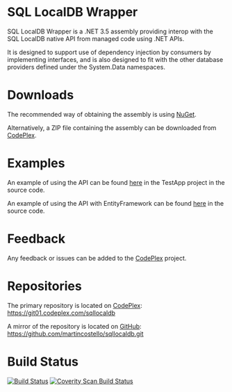 # SQL LocalDB Wrapper

SQL LocalDB Wrapper is a .NET 3.5 assembly providing interop with the SQL LocalDB native API from managed code using .NET APIs.

It is designed to support use of dependency injection by consumers by implementing interfaces, and is also designed to fit with the other database providers defined under the System.Data namespaces.

# Downloads

The recommended way of obtaining the assembly is using [NuGet](https://www.nuget.org/packages/System.Data.SqlLocalDb).

Alternatively, a ZIP file containing the assembly can be downloaded from [CodePlex](https://sqllocaldb.codeplex.com/releases).

# Examples

An example of using the API can be found [here](https://sqllocaldb.codeplex.com/SourceControl/latest#src/TestApp/Program.cs) in the TestApp project in the source code.

An example of using the API with EntityFramework can be found [here](http://sqllocaldb.codeplex.com/SourceControl/latest#src/SqlLocalDb.EFSample/Program.cs) in the source code.

# Feedback

Any feedback or issues can be added to the [CodePlex](https://sqllocaldb.codeplex.com/) project.

# Repositories

The primary repository is located on [CodePlex](https://sqllocaldb.codeplex.com/): https://git01.codeplex.com/sqllocaldb

A mirror of the repository is located on [GitHub](https://github.com/martincostello/sqllocaldb): https://github.com/martincostello/sqllocaldb.git

# Build Status

[![Build Status](https://ci.appveyor.com/api/projects/status/0itmyqg8s7ger2nq)](https://ci.appveyor.com/project/martincostello/sqllocaldb)
[![Coverity Scan Build Status](https://scan.coverity.com/projects/2424/badge.svg)](https://scan.coverity.com/projects/2424)
